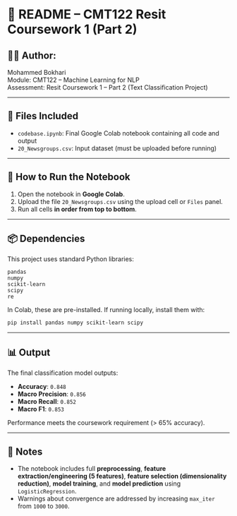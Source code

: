 
# 📄 README – CMT122 Resit Coursework 1 (Part 2)

## 👨‍💻 Author:
Mohammed Bokhari  
Module: CMT122 – Machine Learning for NLP  
Assessment: Resit Coursework 1 – Part 2 (Text Classification Project)

---

## 📁 Files Included
- `codebase.ipynb`: Final Google Colab notebook containing all code and output  
- `20_Newsgroups.csv`: Input dataset (must be uploaded before running)  

---

## 🚀 How to Run the Notebook
1. Open the notebook in **Google Colab**.  
2. Upload the file `20_Newsgroups.csv` using the upload cell or `Files` panel.  
3. Run all cells **in order from top to bottom**.  

---

## 📦 Dependencies
This project uses standard Python libraries:

```
pandas  
numpy  
scikit-learn  
scipy  
re
```

In Colab, these are pre-installed. If running locally, install them with:

```bash
pip install pandas numpy scikit-learn scipy
```

---

## 📊 Output
The final classification model outputs:
- **Accuracy**: `0.848`
- **Macro Precision**: `0.856`
- **Macro Recall**: `0.852`
- **Macro F1**: `0.853`

Performance meets the coursework requirement (> 65% accuracy).

---

## 📌 Notes
- The notebook includes full **preprocessing**, **feature extraction/engineering (5 features)**, **feature selection (dimensionality reduction)**, **model training**, and **model prediction** using `LogisticRegression`.  
- Warnings about convergence are addressed by increasing `max_iter` from `1000` to `3000`.
